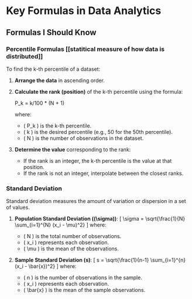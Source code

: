 # Key Formulas in Data Analytics

## Formulas I Should Know

### Percentile Formulas [[statitical measure of how data is distributed]]

To find the k-th percentile of a dataset:

1. **Arrange the data** in ascending order.

2. **Calculate the rank (position)** of the k-th percentile using the formula:
   
   P_k = k/100 * (N + 1)
   
   where:
   - \( P_k \) is the k-th percentile.
   - \( k \) is the desired percentile (e.g., 50 for the 50th percentile).
   - \( N \) is the number of observations in the dataset.

3. **Determine the value** corresponding to the rank:
   - If the rank is an integer, the k-th percentile is the value at that position.
   - If the rank is not an integer, interpolate between the closest ranks.

### Standard Deviation

Standard deviation measures the amount of variation or dispersion in a set of values.

1. **Population Standard Deviation (\(\sigma\))**:
   \[
   \sigma = \sqrt{\frac{1}{N} \sum_{i=1}^{N} (x_i - \mu)^2}
   \]
   where:
   - \( N \) is the total number of observations.
   - \( x_i \) represents each observation.
   - \( \mu \) is the mean of the observations.

2. **Sample Standard Deviation (s)**:
   \[
   s = \sqrt{\frac{1}{n-1} \sum_{i=1}^{n} (x_i - \bar{x})^2}
   \]
   where:
   - \( n \) is the number of observations in the sample.
   - \( x_i \) represents each observation.
   - \( \bar{x} \) is the mean of the sample observations.
